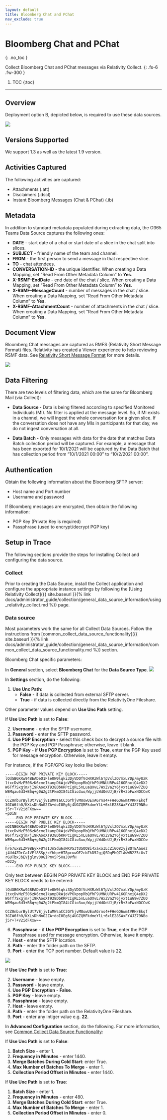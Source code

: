 ```yaml
---
layout: default
title: Bloomberg Chat and PChat
nav_exclude: true
---
```


# Bloomberg Chat and PChat
{: .no_toc }

Collect Bloomberg Chat and PChat messages via Relativity Collect.
{: .fs-6 .fw-300 }

1. TOC
{:toc}

---
 
## Overview
Deployment option B, depicted below, is required to use these data sources.

![](media/BloombergChatPchat_viaCollect/BloomChat_DeplymtB_Diagrm.png)

## Versions Supported

We support 1.3 as well as the latest 1.9 version.

## Activities Captured

The following activities are captured:

- Attachments (.att)
- Disclaimers (.dscl)
- Instant Bloomberg Messages (Chat & PChat) (.ib)

## Metadata

In addition to standard metadata populated during extracting data, the O365 Teams Data Source captures the following ones:

- **DATE** - start date of a chat or start date of a slice in the chat split into slices.
- **SUBJECT** - friendly name of the team and channel.
- **FROM** - the first person to send a message in that respective slice.
- **TO** - chat attendees.
- **CONVERSATION-ID** - the unique identifier. When creating a Data Mapping, set “Read From Other Metadata Column” to **Yes**.
- **X-RSMF-EndDate** - end date of the chat / slice. When creating a Data Mapping, set “Read From Other Metadata Column” to **Yes**.
- **X-RSMF-MessageCount** - number of messages in the chat / slice. When creating a Data Mapping, set “Read From Other Metadata Column” to **Yes**.
- **X-RSMF-AttachmentCount** - number of attachments in the chat / slice. When creating a Data Mapping, set “Read From Other Metadata Column” to **Yes**.

## Document View

Bloomberg Chat messages are captured as RMFS (Relativity Short Message Format) files. Relativity has created a Viewer experience to help reviewing RSMF data. See [Relativity Short Message Format](https://help.relativity.com/RelativityOne/Content/System_Guides/Relativity_Short_Message_Format/Relativity_Short_Message_Format.htm) for more details.

![](media/BloombergChatPchat_viaCollect/BloomChat_DocumtView.png)

## Data Filtering

There are two levels of filtering data, which are the same for Bloomberg Mail (via Collect):

- **Data Source -** Data is being filtered according to specified Monitored Individuals (MI). No filter is applied at the message level. So, if MI exists in a channel, we will ingest the whole conversation for a given slice. If the conversation does not have any MIs in participants for that day, we do not ingest conversation at all.

- **Data Batch -** Only messages with data for the date that matches Data Batch collection period will be captured. For example, a message that has been exported for 10/1/2021 will be captured by the Data Batch that has collection period from “10/1/2021 00:00” to “10/2/2021 00:00”.

 ## Authentication
Obtain the following information about the Bloomberg SFTP server:

- Host name and Port number
- Username and password

If Bloomberg messages are encrypted, then obtain the following information:

- PGP Key (Private Key is required)
- Passphrase (used to encrypt/decrypt PGP key)

 ## Setup in Trace

The following sections provide the steps for installing Collect and configuring the data source.

### Collect
Prior to creating the Data Source, install the Collect application and configure the appropriate instance settings by following the [Using Relativity Collect]({{ site.baseurl }}{% link docs/administrator_guide/collection/general_data_source_information/using_relativity_collect.md %}) page.

### Data source

Most parameters work the same for all Collect Data Sources. Follow the instructions from [common_collect_data_source_functionality]({{ site.baseurl }}{% link docs/administrator_guide/collection/general_data_source_information/common_collect_data_source_functionality.md %}) section. 

Bloomberg Chat specific parameters: 

In **General** section, select **Bloomberg Chat** for the **Data Source Type**.
![](media/BloombergChatPchat_viaCollect/General_BloomChat_DataSourceType.png)

In **Settings** section, do the following:

1. **Use Unc Path**:
    - **False** - if data is collected from external SFTP server.
    - **True** - if data is collected directly from the RelativityOne Fileshare.

Other parameter values depend on **Use Unc Path** setting.

If **Use Unc Path** is set to **False**:

2. **Username** - enter the SFTP username.
3. **Password** - enter the SFTP password.
4. **Use PGP Encryption** - select this check box to decrypt a source file with the PGP Key and PGP Passphrase; otherwise, leave it blank.
5. **PGP Key** - if **Use PGP Encryption** is set to **True**, enter the PGP Key used for message encryption. Otherwise, leave it empty.

For instance, if the PGP/GPG key looks like below:
```
-----BEGIN PGP PRIVATE KEY BLOCK-----
lQdGBGKRw94BEADeO1Fle0W0lqki3DyVDOfVcHXRzWl6TpVxlZO7mxLYDp/myUzK
1txcDvMzF506zK6cmeIkanpDkWjoVP6kpopRbQfhF9UMNUURPw416ORhxiQ4eDX2
W6Tf7Sxgjm/jI9RAooXT938DbKRPcIgRL5nLuaQXvL7WxZVa2Y6jyxt1uG9w7ZUQ
WEMqau6d3+B6q+g0WZg2tPkmQI84LCGio3uo/WpjjLWdOeUJjB/rR+3bFwxNOCCwX
...
CCZ0nburBylUt7VEjjvIuMWsaCC3GYhjvM8owUExAGrns4+FHeGQ6wmtVRH/Ekqf
3GIW6fh0/KXLsDhNnG2ZA+doI0Eg6j4UGZQMFkdmeYlL+6xlE28SWxFY4JZ79NBo
j5r+T+V2idFXxw==
=pDiN
-----END PGP PRIVATE KEY BLOCK-----
-----BEGIN PGP PUBLIC KEY BLOCK-----mQINBGKRw94BEADeO1Fle0W0lqki3DyVDOfVcHXRzWl6TpVxlZO7mxLYDp/myUzK
1txcDvMzF506zK6cmeIkanpDkWjoVP6kpopRbQfhF9UMNUURPw416ORhxiQ4eDX2
W6Tf7Sxgjm/jI9RAooXT938DbKRPcIgRL5nLuaQXvL7WxZVa2Y6jyxt1uG9w7ZUQ
WEMqau6d3+B6q+g0WZg2tPkmQI84LCGio3uo/WpjjLWdOeUJjB/rR+3bFwxNOCCw
...
h/67uxBLZP9BEyk+UYsIJnSdu6sHKVS3tUSOO8i4xaxoILcZiGO8zyjBQTEAauez
j4Ud4ZDrCa1VEf8SSp/cYhbp+HT8pcuwOE2cbZkD52gjQSDqPhQZlAwWR2Z5iUv7
rGUTbxJbEVjglnv00GiPmv5P5XaJ0VfH
=D22y
-----END PGP PUBLIC KEY BLOCK-----
```

Only text between BEGIN PGP PRIVATE KEY BLOCK and END PGP PRIVATE KEY BLOCK needs to be entered:

```
lQdGBGKRw94BEADeO1Fle0W0lqki3DyVDOfVcHXRzWl6TpVxlZO7mxLYDp/myUzK
1txcDvMzF506zK6cmeIkanpDkWjoVP6kpopRbQfhF9UMNUURPw416ORhxiQ4eDX2
W6Tf7Sxgjm/jI9RAooXT938DbKRPcIgRL5nLuaQXvL7WxZVa2Y6jyxt1uG9w7ZUQ
WEMqau6d3+B6q+g0WZg2tPkmQI84LCGio3uo/WpjjLWdOeUJjB/rR+3bFwxNOCCwX
```
```
CCZ0nburBylUt7VEjjvIuMWsaCC3GYhjvM8owUExAGrns4+FHeGQ6wmtVRH/Ekqf
3GIW6fh0/KXLsDhNnG2ZA+doI0Eg6j4UGZQMFkdmeYlL+6xlE28SWxFY4JZ79NBo
j5r+T+V2idFXxw==
```

6. **Passphrase** - if **Use PGP Encryption** is set to **True**, enter the PGP Passphrase used for message encryption. Otherwise, leave it empty.
7. **Host** - enter the SFTP location.
8. **Path** - enter the folder path on the SFTP.
9. **Port** - enter the TCP port number. Default value is 22.

![](media/BloombergChatPchat_viaCollect/BloomChat_CredentialsTab.png)

If **Use Unc Path** is set to **True**:

2. **Username** - leave empty.
3. **Password** - leave empty.
4. **Use PGP Encryption** - **False**.
5. **PGP Key** - leave empty.
6. **Passphrase** - leave empty.
7. **Host** - leave empty.
8. **Path** - enter the folder path on the RelativityOne Fileshare.
9. **Port** - enter any intiger value e.g. **22**.

In **Advanced Configuration** section, do the following. For more information, see [Common Collect Data Source Functionality](#_Common_Collect_Data):

If **Use Unc Path** is set to **False**:

1. **Batch Size** - enter 1.
2. **Frequency in Minutes** - enter 1440.
3. **Merge Batches During Cold Start**: enter True.
4. **Max Number of Batches To Merge** - enter 1.
5. **Collection Period Offset in Minutes** - enter 1440.

If **Use Unc Path** is set to **True**:

1. **Batch Size** - enter 1.
2. **Frequency in Minutes** - enter 480.
3. **Merge Batches During Cold Start**: enter True.
4. **Max Number of Batches To Merge** - enter 1.
5. **Collection Period Offset in Minutes** - enter 0.